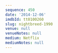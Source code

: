 ```yaml
---
sequence: 450
date: '2014-12-06'
imdbId: tt0100260
slug: nightbreed-1990
venue: null
venueNotes: null
medium: Netflix
mediumNotes: null
---
```


